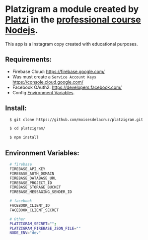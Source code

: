 # Platzigram a module created by [Platzi][platzi] in the [professional course Nodejs][course].

This app is a Instagram copy created with educational purposes.

## Requirements:
* Firebase Cloud: https://firebase.google.com/
* Was must create a `Service Account Keys` https://console.cloud.google.com/
* Facebook OAuth2: https://developers.facebook.com/
* Config [Environment Variables][env_vars].

## Install:
```sh
  $ git clone https://github.com/moisesdelacruz/platzigram.git

  $ cd platzigram/

  $ npm install
```

## Environment Variables:
```sh
  # firebase
  FIREBASE_API_KEY
  FIREBASE_AUTH_DOMAIN
  FIREBASE_DATABASE_URL
  FIREBASE_PROJECT_ID
  FIREBASE_STORAGE_BUCKET
  FIREBASE_MESSAGING_SENDER_ID

  # facebook
  FACEBOOK_CLIENT_ID
  FACEBOOK_CLIENT_SECRET

  # Other
  PLATZIGRAM_SECRET="";
  PLATZIGRAM_FIREBASE_JSON_FILE=""
  NODE_ENV="dev"
```

[platzigram-api]: <https://github.com/moisesdelacruz/platzigram-db>
[platzigram-api]: <https://github.com/moisesdelacruz/platzigram-api>
[platzigram-api]: <https://github.com/moisesdelacruz/platzigram-client>
[platzigram]: <https://github.com/moisesdelacruz/platzigram>
[platzi]: <https://platzi.com/>
[course]: <https://platzi.com/clases/node/>

[env_vars]: <#environment-variables>
